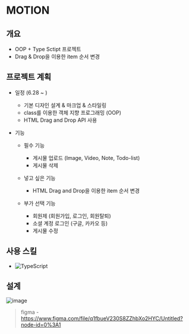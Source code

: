 # MOTION

## 개요

- OOP + Type Sctipt 프로젝트
- Drag & Drop을 이용한 item 순서 변경

## 프로젝트 계획

- 일정 (6.28 ~ )

  - 기본 디자인 설계 & 마크업 & 스타일링
  - class를 이용한 객체 지향 프로그래밍 (OOP)
  - HTML Drag and Drop API 사용

- 기능

  - 필수 기능

    - 게시물 업로드 (Image, Video, Note, Todo-list)
    - 게시물 삭제

  - 넣고 싶은 기능

    - HTML Drag and Drop을 이용한 item 순서 변경

  - 부가 선택 기능

    - 회원제 (회원가입, 로그인, 회원탈퇴)
    - 소셜 계정 로그인 (구글, 카카오 등)
    - 게시물 수정

## 사용 스킬

- ![TypeScript](https://img.shields.io/badge/typescript-%23007ACC.svg?style=for-the-badge&logo=typescript&logoColor=white)

## 설계

![image](https://user-images.githubusercontent.com/96227239/176070544-d40e001f-85c2-42bb-9ec5-fcd359589aa4.png)

> figma - https://www.figma.com/file/q1fbueV230S8ZZhbXo2HYC/Untitled?node-id=0%3A1
